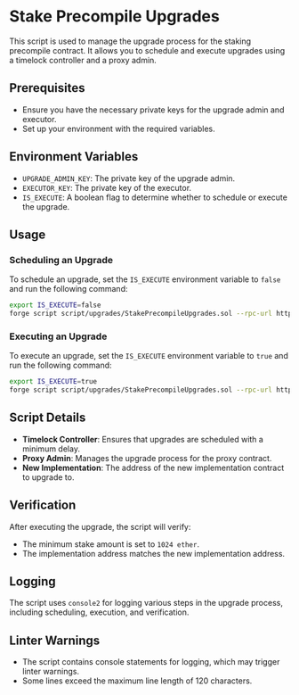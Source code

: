 # Stake Precompile Upgrades

This script is used to manage the upgrade process for the staking precompile contract. It allows you to schedule and execute upgrades using a timelock controller and a proxy admin.

## Prerequisites

- Ensure you have the necessary private keys for the upgrade admin and executor.
- Set up your environment with the required variables.

## Environment Variables

- `UPGRADE_ADMIN_KEY`: The private key of the upgrade admin.
- `EXECUTOR_KEY`: The private key of the executor.
- `IS_EXECUTE`: A boolean flag to determine whether to schedule or execute the upgrade.

## Usage

### Scheduling an Upgrade

To schedule an upgrade, set the `IS_EXECUTE` environment variable to `false` and run the following command:

```bash
export IS_EXECUTE=false
forge script script/upgrades/StakePrecompileUpgrades.sol --rpc-url https://rpc.devnet.storyrpc.io -vvvv --priority-gas-price 1 --legacy --broadcast
```

### Executing an Upgrade

To execute an upgrade, set the `IS_EXECUTE` environment variable to `true` and run the following command:

```bash
export IS_EXECUTE=true
forge script script/upgrades/StakePrecompileUpgrades.sol --rpc-url https://rpc.devnet.storyrpc.io -vvvv --priority-gas-price 1 --legacy --broadcast
```

## Script Details

- **Timelock Controller**: Ensures that upgrades are scheduled with a minimum delay.
- **Proxy Admin**: Manages the upgrade process for the proxy contract.
- **New Implementation**: The address of the new implementation contract to upgrade to.

## Verification

After executing the upgrade, the script will verify:

- The minimum stake amount is set to `1024 ether`.
- The implementation address matches the new implementation address.

## Logging

The script uses `console2` for logging various steps in the upgrade process, including scheduling, execution, and verification.

## Linter Warnings

- The script contains console statements for logging, which may trigger linter warnings.
- Some lines exceed the maximum line length of 120 characters. 